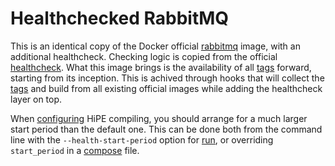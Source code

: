 # Healthchecked RabbitMQ

This is an identical copy of the Docker official [rabbitmq] image, with an
additional healthcheck. Checking logic is copied from the official
[healthcheck]. What this image brings is the availability of all [tags] forward,
starting from its inception. This is achived through hooks that will collect the
[tags] and build from all existing official images while adding the healthcheck
layer on top.

When [configuring] HiPE compiling, you should arrange for a much larger start
period than the default one. This can be done both from the command line with
the `--health-start-period` option for [run], or overriding `start_period` in a
[compose] file.

  [rabbitmq]: https://hub.docker.com/_/rabbitmq
  [healthcheck]: https://github.com/docker-library/healthcheck/tree/master/rabbitmq
  [tags]: https://github.com/docker-library/official-images/blob/master/library/rabbitmq
  [configuring]: http://www.rabbitmq.com/configure.html#config-items
  [run]: https://docs.docker.com/engine/reference/#healthcheck
  [compose]: https://docs.docker.com/compose/compose-file/#healthcheck